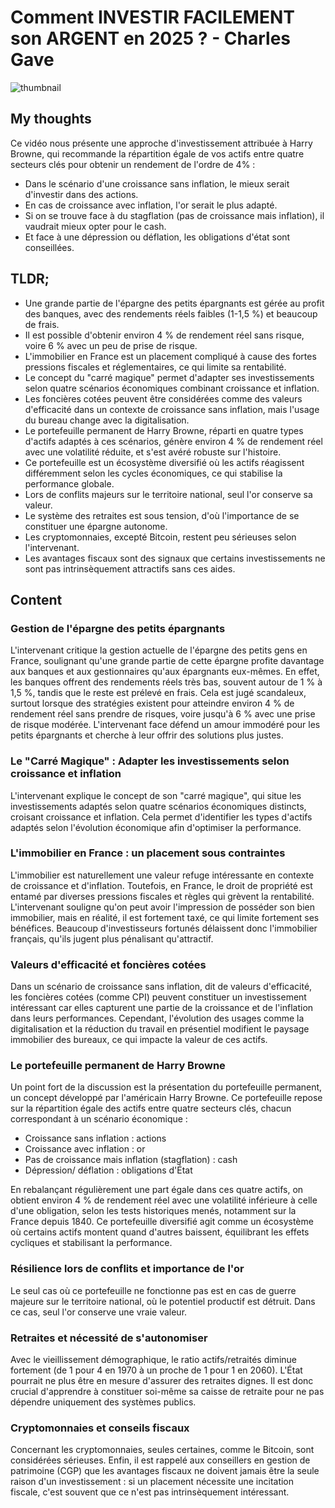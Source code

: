 # Comment INVESTIR FACILEMENT son ARGENT en 2025 ? - Charles Gave
![thumbnail](https://i.ytimg.com/vi/E5cqlrR6wEg/maxresdefault.jpg)

## My thoughts

Ce vidéo nous présente une approche d'investissement attribuée à Harry Browne, qui recommande la répartition égale de vos actifs entre quatre secteurs clés pour obtenir un rendement de l'ordre de 4% :
- Dans le scénario d'une croissance sans inflation, le mieux serait d'investir dans des actions.
- En cas de croissance avec inflation, l'or serait le plus adapté.
- Si on se trouve face à du stagflation (pas de croissance mais inflation), il vaudrait mieux opter pour le cash.
- Et face à une dépression ou déflation, les obligations d'état sont conseillées.

## TLDR;
- Une grande partie de l'épargne des petits épargnants est gérée au profit des banques, avec des rendements réels faibles (1-1,5 %) et beaucoup de frais.
- Il est possible d'obtenir environ 4 % de rendement réel sans risque, voire 6 % avec un peu de prise de risque.
- L'immobilier en France est un placement compliqué à cause des fortes pressions fiscales et réglementaires, ce qui limite sa rentabilité.
- Le concept du "carré magique" permet d'adapter ses investissements selon quatre scénarios économiques combinant croissance et inflation.
- Les foncières cotées peuvent être considérées comme des valeurs d'efficacité dans un contexte de croissance sans inflation, mais l'usage du bureau change avec la digitalisation.
- Le portefeuille permanent de Harry Browne, réparti en quatre types d'actifs adaptés à ces scénarios, génère environ 4 % de rendement réel avec une volatilité réduite, et s'est avéré robuste sur l'histoire.
- Ce portefeuille est un écosystème diversifié où les actifs réagissent différemment selon les cycles économiques, ce qui stabilise la performance globale.
- Lors de conflits majeurs sur le territoire national, seul l'or conserve sa valeur.
- Le système des retraites est sous tension, d'où l'importance de se constituer une épargne autonome.
- Les cryptomonnaies, excepté Bitcoin, restent peu sérieuses selon l'intervenant.
- Les avantages fiscaux sont des signaux que certains investissements ne sont pas intrinsèquement attractifs sans ces aides.




## Content

### Gestion de l'épargne des petits épargnants
L'intervenant critique la gestion actuelle de l'épargne des petits gens en France, soulignant qu'une grande partie de cette épargne profite davantage aux banques et aux gestionnaires qu'aux épargnants eux-mêmes. En effet, les banques offrent des rendements réels très bas, souvent autour de 1 % à 1,5 %, tandis que le reste est prélevé en frais. Cela est jugé scandaleux, surtout lorsque des stratégies existent pour atteindre environ 4 % de rendement réel sans prendre de risques, voire jusqu'à 6 % avec une prise de risque modérée. L'intervenant face défend un amour immodéré pour les petits épargnants et cherche à leur offrir des solutions plus justes.

### Le "Carré Magique" : Adapter les investissements selon croissance et inflation
L'intervenant explique le concept de son "carré magique", qui situe les investissements adaptés selon quatre scénarios économiques distincts, croisant croissance et inflation. Cela permet d'identifier les types d'actifs adaptés selon l'évolution économique afin d'optimiser la performance.

### L'immobilier en France : un placement sous contraintes
L'immobilier est naturellement une valeur refuge intéressante en contexte de croissance et d'inflation. Toutefois, en France, le droit de propriété est entamé par diverses pressions fiscales et règles qui grèvent la rentabilité. L'intervenant souligne qu'on peut avoir l'impression de posséder son bien immobilier, mais en réalité, il est fortement taxé, ce qui limite fortement ses bénéfices. Beaucoup d'investisseurs fortunés délaissent donc l'immobilier français, qu'ils jugent plus pénalisant qu'attractif.

### Valeurs d'efficacité et foncières cotées
Dans un scénario de croissance sans inflation, dit de valeurs d'efficacité, les foncières cotées (comme CPI) peuvent constituer un investissement intéressant car elles capturent une partie de la croissance et de l'inflation dans leurs performances. Cependant, l'évolution des usages comme la digitalisation et la réduction du travail en présentiel modifient le paysage immobilier des bureaux, ce qui impacte la valeur de ces actifs.

### Le portefeuille permanent de Harry Browne
Un point fort de la discussion est la présentation du portefeuille permanent, un concept développé par l'américain Harry Browne. Ce portefeuille repose sur la répartition égale des actifs entre quatre secteurs clés, chacun correspondant à un scénario économique :
- Croissance sans inflation : actions
- Croissance avec inflation : or
- Pas de croissance mais inflation (stagflation) : cash
- Dépression/ déflation : obligations d'État

En rebalançant régulièrement une part égale dans ces quatre actifs, on obtient environ 4 % de rendement réel avec une volatilité inférieure à celle d'une obligation, selon les tests historiques menés, notamment sur la France depuis 1840. Ce portefeuille diversifié agit comme un écosystème où certains actifs montent quand d'autres baissent, équilibrant les effets cycliques et stabilisant la performance.

### Résilience lors de conflits et importance de l'or
Le seul cas où ce portefeuille ne fonctionne pas est en cas de guerre majeure sur le territoire national, où le potentiel productif est détruit. Dans ce cas, seul l'or conserve une vraie valeur.

### Retraites et nécessité de s'autonomiser
Avec le vieillissement démographique, le ratio actifs/retraités diminue fortement (de 1 pour 4 en 1970 à un proche de 1 pour 1 en 2060). L'État pourrait ne plus être en mesure d'assurer des retraites dignes. Il est donc crucial d'apprendre à constituer soi-même sa caisse de retraite pour ne pas dépendre uniquement des systèmes publics.

### Cryptomonnaies et conseils fiscaux
Concernant les cryptomonnaies, seules certaines, comme le Bitcoin, sont considérées sérieuses. Enfin, il est rappelé aux conseillers en gestion de patrimoine (CGP) que les avantages fiscaux ne doivent jamais être la seule raison d'un investissement : si un placement nécessite une incitation fiscale, c'est souvent que ce n'est pas intrinsèquement intéressant.
